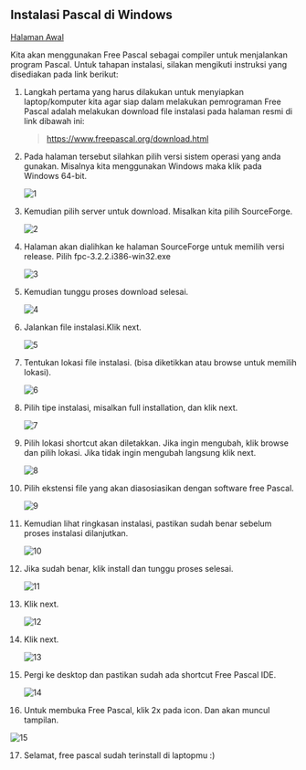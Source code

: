 ## Instalasi Pascal di Windows

[Halaman Awal] 

Kita akan menggunakan Free Pascal sebagai compiler untuk menjalankan program Pascal. Untuk tahapan instalasi, silakan mengikuti instruksi yang disediakan pada link berikut:

1. Langkah pertama yang harus dilakukan untuk menyiapkan laptop/komputer kita agar siap dalam melakukan pemrograman Free Pascal adalah melakukan download file instalasi pada halaman resmi di link dibawah ini:

   > https://www.freepascal.org/download.html

2. Pada halaman tersebut silahkan pilih versi sistem operasi yang anda gunakan. Misalnya kita menggunakan Windows maka klik pada Windows 64-bit.

   <img src="img/1.png" alt="1">

3. Kemudian pilih server untuk download. Misalkan kita pilih SourceForge.

   <img src="img/2.png" alt="2">

4. Halaman akan dialihkan ke halaman SourceForge untuk memilih versi release.
   Pilih fpc-3.2.2.i386-win32.exe

   <img src="img/3.png" alt="3">

5. Kemudian tunggu proses download selesai.

   <img src="img/4.png" alt="4">

6. Jalankan file instalasi.Klik next.

   <img src="img/5.png" alt="5">

7. Tentukan lokasi file instalasi. (bisa diketikkan atau browse untuk memilih lokasi).

   <img src="img/6.png" alt="6">

8. Pilih tipe instalasi, misalkan full installation, dan klik next.

   <img src="img/7.png" alt="7">

9. Pilih lokasi shortcut akan diletakkan. Jika ingin mengubah, klik browse dan pilih lokasi. Jika tidak ingin mengubah langsung klik next.

   <img src="img/8.png" alt="8">

10. Pilih ekstensi file yang akan diasosiasikan dengan software free Pascal.

    <img src="img/9.png" alt="9">

11. Kemudian lihat ringkasan instalasi, pastikan sudah benar sebelum proses instalasi dilanjutkan.

    <img src="img/10.png" alt="10">

12. Jika sudah benar, klik install dan tunggu proses selesai.

    <img src="img/11.png" alt="11">

13. Klik next.

    <img src="img/12.png" alt="12">

14. Klik next.

    <img src="img/13.png" alt="13">

15. Pergi ke desktop dan pastikan sudah ada shortcut Free Pascal IDE.

    <img src="img/14.png" alt="14">

16. Untuk membuka Free Pascal, klik 2x pada icon. Dan akan muncul tampilan.

  <img src="img/15.png" alt="15">
  
17. Selamat, free pascal sudah terinstall di laptopmu :)


<!-- Internal Link -->
[Halaman Awal]:./../README.MD